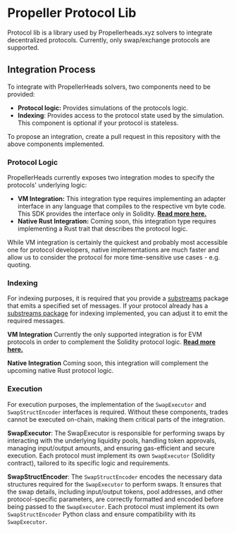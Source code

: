 # Propeller Protocol Lib

Protocol lib is a library used by Propellerheads.xyz solvers to integrate decentralized protocols. Currently, only swap/exchange protocols are supported.

## Integration Process

To integrate with PropellerHeads solvers, two components need to be provided:

* **Protocol logic:** Provides simulations of the protocols logic.
* **Indexing**: Provides access to the protocol state used by the simulation. This component is optional if your protocol is stateless.

To propose an integration, create a pull request in this repository with the above components implemented.

### Protocol Logic

PropellerHeads currently exposes two integration modes to specify the protocols' underlying logic:

* **VM Integration:** This integration type requires implementing an adapter interface in any language that compiles to the respective vm byte code. This SDK provides the interface only in Solidity. [**Read more here.**](logic/vm-integration/)
* **Native Rust Integration:** Coming soon, this integration type requires implementing a Rust trait that describes the protocol logic.

While VM integration is certainly the quickest and probably most accessible one for protocol developers, native implementations are much faster and allow us to consider the protocol for more time-sensitive use cases - e.g. quoting.

### Indexing

For indexing purposes, it is required that you provide a [substreams](https://substreams.streamingfast.io/) package that emits a specified set of messages. If your protocol already has a [substreams package](https://github.com/messari/substreams) for indexing implemented, you can adjust it to emit the required messages.

**VM Integration** Currently the only supported integration is for EVM protocols in order to complement the Solidity protocol logic. [**Read more here.**](https://github.com/propeller-heads/propeller-venue-lib/blob/main/docs/indexing/vm-integration/README.md)&#x20;

**Native Integration** Coming soon, this integration will complement the upcoming native Rust protocol logic.

### Execution

For execution purposes, the implementation of the `SwapExecutor` and `SwapStructEncoder` interfaces is required. Without these components, trades cannot be executed on-chain, making them critical parts of the integration.

**SwapExecutor**: The SwapExecutor is responsible for performing swaps by interacting with the underlying liquidity pools, handling token approvals, managing input/output amounts, and ensuring gas-efficient and secure execution. Each protocol must implement its own `SwapExecutor` (Solidity contract), tailored to its specific logic and requirements.

**SwapStructEncoder**: The `SwapStructEncoder` encodes the necessary data structures required for the `SwapExecutor` to perform swaps. It ensures that the swap details, including input/output tokens, pool addresses, and other protocol-specific parameters, are correctly formatted and encoded before being passed to the `SwapExecutor`. Each protocol must implement its own `SwapStructEncoder` Python class and ensure compatibility with its `SwapExecutor`.
